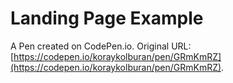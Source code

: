 # Landing Page Example

A Pen created on CodePen.io. Original URL: [https://codepen.io/koraykolburan/pen/GRmKmRZ](https://codepen.io/koraykolburan/pen/GRmKmRZ).


